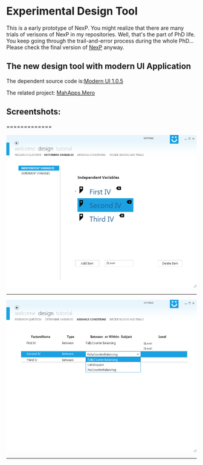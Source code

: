 # Experimental Design Tool
This is a early prototype of NexP. You might realize that there are many trials of verisons of NexP in my repositories. Well, that's the part of PhD life. You keep going through the trail-and-error process during the whole PhD... Please check the final version of [NexP](https://github.com/mengxj08/webnexp) anyway.

## The new design tool with modern UI Application

The dependent source code is:[Modern UI 1.0.5](https://mui.codeplex.com/wikipage?title=screenshots&referringTitle=Home)

The related project: [MahApps.Mero](http://mahapps.com/MahApps.Metro/)

## Screentshots:
=============

![Screentshot1](/screenshot1.png)

-------------------------------------------------------------------------------------

![Screentshot2](/screenshot2.png)

-------------------------------------------------------------------------------------
